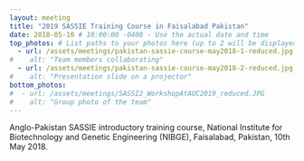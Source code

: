 ```yaml
---
layout: meeting
title: "2019 SASSIE Training Course in Faisalabad Pakistan"
date: 2018-05-10 # 10:00:00 -0400 - Use the actual date and time
top_photos: # List paths to your photos here (up to 2 will be displayed side by side at the top)
  - url: /assets/meetings/pakistan-sassie-course-may2018-1-reduced.jpg
#    alt: "Team members collaborating"
  - url: /assets/meetings/pakistan-sassie-course-may2018-2-reduced.jpg
#    alt: "Presentation slide on a projector"
bottom_photos:
#  - url: /assets/meetings/SASSI2_WorkshopAtAUC2019_reduced.JPG
#    alt: "Group photo of the team"
---
```

Anglo-Pakistan SASSIE introductory training course, National Institute for Biotechnology and Genetic Engineering
(NIBGE), Faisalabad, Pakistan, 10th May 2018.